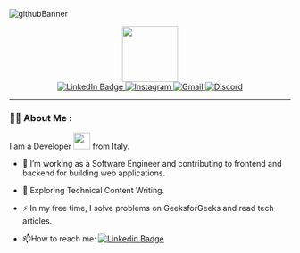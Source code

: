 ![githubBanner](https://user-images.githubusercontent.com/94828984/227313311-f593ca42-0b26-4a48-a02f-6d4c7097ff30.png)

<div id="header" align="center">
  <img src="https://media.giphy.com/media/qEqiI3Oq7vBkoE236M/giphy.gif" width="100"/>
</div>

<div id="badges" align = "center">
  <a href="https://www.linkedin.com/in/cesare-federico-sgaramella/">
    <img src="https://img.shields.io/badge/LinkedIn-blue?style=for-the-badge&logo=linkedin&logoColor=white" alt="LinkedIn Badge"/>
  </a>
  
  <a href='https://www.instagram.com/fede_rake/' target="_blank">
    <img alt='Instagram' src='https://img.shields.io/badge/Instagram-100000?style=for-the-badge&logo=Instagram&logoColor=FFFFFF&labelColor=FFA200&color=FEA001'/>
  </a>
  
  <a href='mailto: federico.sgaramella12@gmail.com' target="_blank">
    <img alt='Gmail' src='https://img.shields.io/badge/Gmail-100000?style=for-the-badge&logo=Gmail&logoColor=FFFFFF&labelColor=EB7F17&color=EB7F17'/>
  </a>
  
  <a href='https://discord.gg/D22P4qr3DM' target="_blank">
    <img alt='Discord' src='https://img.shields.io/badge/Discord-100000?style=for-the-badge&logo=Discord&logoColor=FFFFFF&labelColor=017DFF&color=017DFF'/>
  </a>
</div>

<div id="badges" align= "center">
  <img src="https://komarev.com/ghpvc/?username=R3tr0R4ke&style=flat-square&color=blue" alt=""/>
</div>

---

### :man_technologist: About Me :
I am a Developer <img src="https://media.giphy.com/media/WUlplcMpOCEmTGBtBW/giphy.gif" width="30"> from Italy.

- :telescope: I’m working as a Software Engineer and contributing to frontend and backend for building web applications.

- :seedling: Exploring Technical Content Writing.

- :zap: In my free time, I solve problems on GeeksforGeeks and read tech articles.

- :mailbox:How to reach me: [![Linkedin Badge](https://img.shields.io/badge/-kakbar-blue?style=flat&logo=Linkedin&logoColor=white)](your-linkedin-url)
